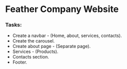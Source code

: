 # Feather Company Website

### Tasks:
- Create a navbar - (Home, about, services, contacts). 
- Create the carousel.
- Create about page - (Separate page).
- Services - (Products).
- Contacts section.
- Footer.
